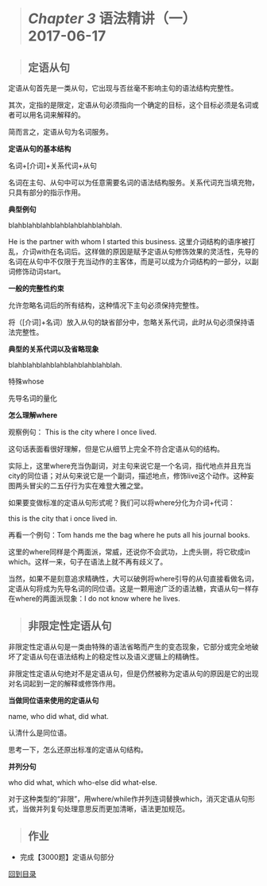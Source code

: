 ># *Chapter 3* 语法精讲（一）            2017-06-17



>## 定语从句

定语从句首先是一类从句，它出现与否丝毫不影响主句的语法结构完整性。

其次，定指的是限定，定语从句必须指向一个确定的目标，这个目标必须是名词或者可以用名词来解释的。

简而言之，定语从句为名词服务。

**定语从句的基本结构**

名词+[介词]+关系代词+从句

名词在主句、从句中可以为任意需要名词的语法结构服务。关系代词充当填充物，只具有部分的指示作用。

**典型例句**

blahblahblahblahblahblahblahblah.

He is the partner with whom I started this business. 这里介词结构的语序被打乱，介词with在名词后。这样做的原因是赋予定语从句修饰效果的灵活性，先导的名词在从句中不仅限于充当动作的主客体，而是可以成为介词结构的一部分，以副词修饰动词start。

**一般的完整性约束**

允许忽略名词后的所有结构，这种情况下主句必须保持完整性。

将（[介词]+名词）放入从句的缺省部分中，忽略关系代词，此时从句必须保持语法完整性。

**典型的关系代词以及省略现象**

blahblahblahblahblahblahblahblah.

特殊whose

先导名词的量化

**怎么理解where**

观察例句： This is the city where I once lived.

这句话表面看很好理解，但是它从细节上完全不符合定语从句的结构。

实际上，这里where充当伪副词，对主句来说它是一个名词，指代地点并且充当city的同位语；对从句来说它是一个副词，描述地点，修饰live这个动作。这种妄图两头冒尖的二五仔行为实在难登大雅之堂。

如果要变做标准的定语从句形式呢？我们可以将where分化为介词+代词：

this is the city that i once lived in.

再看一个例句：Tom hands me the bag where he puts all his journal books.

这里的where同样是个两面派，常威，还说你不会武功，上虎头铡，将它砍成in which。这样一来，句子在语法上就不再有歧义了。

当然，如果不是刻意追求精确性，大可以破例将where引导的从句直接看做名词，定语从句将成为先导名词的同位语。这是一颗用途广泛的语法糖，宾语从句一样存在where的两面派现象：I do not know where he lives. 

>## 非限定性定语从句

非限定性定语从句是一类由特殊的语法省略而产生的变态现象，它部分或完全地破坏了定语从句在语法结构上的稳定性以及语义逻辑上的精确性。

非限定性定语从句绝对不是定语从句，但是仍然被称为定语从句的原因是它的出现对名词起到一定的解释或修饰作用。

**当做同位语来使用的定语从句**

name, who did what, did what.

认清什么是同位语。

思考一下，怎么还原出标准的定语从句结构。

**并列分句**

who did what, which who-else did what-else.

对于这种类型的“非限”，用where/while作并列连词替换which，消灭定语从句形式，当做并列复句处理意思反而更加清晰，语法更加规范。


>## 作业

+ 完成【3000题】定语从句部分

[回到目录](https://github.com/Comac123/EN666/blob/master/README.md)

